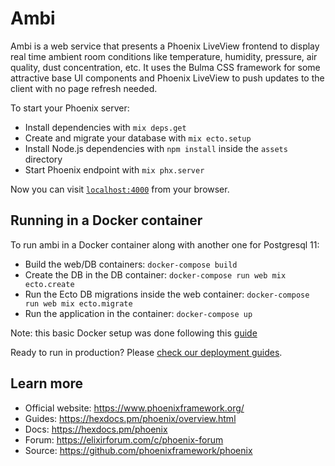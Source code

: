 # Ambi

Ambi is a web service that presents a Phoenix LiveView frontend to display real time ambient room conditions
like temperature, humidity, pressure, air quality, dust concentration, etc. It uses the Bulma CSS framework
for some attractive base UI components and Phoenix LiveView to push updates to the client with no page
refresh needed.

To start your Phoenix server:

  * Install dependencies with `mix deps.get`
  * Create and migrate your database with `mix ecto.setup`
  * Install Node.js dependencies with `npm install` inside the `assets` directory
  * Start Phoenix endpoint with `mix phx.server`

Now you can visit [`localhost:4000`](http://localhost:4000) from your browser.

## Running in a Docker container

To run ambi in a Docker container along with another one for Postgresql 11:

 * Build the web/DB containers: `docker-compose build`
 * Create the DB in the DB container: `docker-compose run web mix ecto.create`
 * Run the Ecto DB migrations inside the web container: `docker-compose run web mix ecto.migrate`
 * Run the application in the container: `docker-compose up`

 Note: this basic Docker setup was done following this [guide](https://dev.to/hlappa/development-environment-for-elixir-phoenix-with-docker-and-docker-compose-2g17)

Ready to run in production? Please [check our deployment guides](https://hexdocs.pm/phoenix/deployment.html).

## Learn more

  * Official website: https://www.phoenixframework.org/
  * Guides: https://hexdocs.pm/phoenix/overview.html
  * Docs: https://hexdocs.pm/phoenix
  * Forum: https://elixirforum.com/c/phoenix-forum
  * Source: https://github.com/phoenixframework/phoenix

